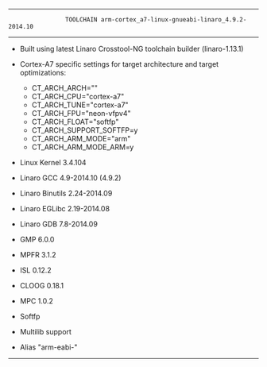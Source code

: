 
___________________________________________________________________________________________________________

                    TOOLCHAIN arm-cortex_a7-linux-gnueabi-linaro_4.9.2-2014.10

___________________________________________________________________________________________________________

- Built using latest Linaro Crosstool-NG toolchain builder (linaro-1.13.1)
- Cortex-A7 specific settings for target architecture and target optimizations:
	- CT_ARCH_ARCH=""
	- CT_ARCH_CPU="cortex-a7"
	- CT_ARCH_TUNE="cortex-a7"
	- CT_ARCH_FPU="neon-vfpv4"
	- CT_ARCH_FLOAT="softfp"
	- CT_ARCH_SUPPORT_SOFTFP=y
	- CT_ARCH_ARM_MODE="arm"
	- CT_ARCH_ARM_MODE_ARM=y

- Linux Kernel 3.4.104
- Linaro GCC 4.9-2014.10 (4.9.2)
- Linaro Binutils 2.24-2014.09
- Linaro EGLibc 2.19-2014.08
- Linaro GDB 7.8-2014.09
- GMP 6.0.0
- MPFR 3.1.2
- ISL 0.12.2
- CLOOG 0.18.1
- MPC 1.0.2
- Softfp
- Multilib support
- Alias "arm-eabi-"

___________________________________________________________________________________________________________
